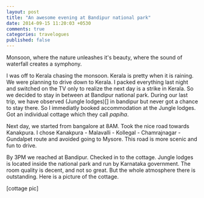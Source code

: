 ```yaml
---
layout: post
title: "An awesome evening at Bandipur national park"
date: 2014-09-15 11:20:03 +0530
comments: true
categories: travelogues
published: false
---
```


Monsoon, where the nature unleashes it's beauty, where the sound of waterfall creates a symphony.

I was off to Kerala chasing the monsoon. Kerala is pretty when it is raining. We were planning to drive down to Kerala. I packed everything last night and switched on the TV only to realize the next day is a strike in Kerala. So we decided to stay in between at Bandipur national park. During our last trip, we have observed (Jungle lodges)[] in bandipur but never got a chance to stay there. So I immediatly booked accommodation at the Jungle lodges. Got an individual cottage which they call *papiha*.

Next day, we started from bangalore at 8AM. Took the nice road towards Kanakpura. I chose Kanakpura - Malavalli - Kollegal - Chamrajnagar - Gundalpet route and avoided going to Mysore. This road is more scenic and fun to drive.

By 3PM we reached at Bandipur. Checked in to the cottage. Jungle lodges is located inside the national park and run by Karnataka government. The room quality is decent, and not so great. But the whole atmosphere there is outstanding. Here is a picture of the cottage.

[cottage pic]

